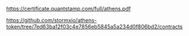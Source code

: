https://certificate.quantstamp.com/full/athens.pdf

https://github.com/stormxio/athens-token/tree/7ed63ba12f03c4e7856eb5845a5a234d0f806bd2/contracts